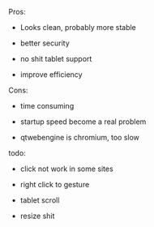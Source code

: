 Pros:

* Looks clean, probably more stable

* better security

* no shit tablet support

* improve efficiency

Cons:

* time consuming

* startup speed become a real problem

* qtwebengine is chromium, too slow

todo:

* click not work in some sites

* right click to gesture

* tablet scroll

* resize shit
